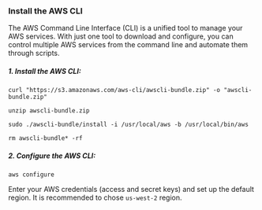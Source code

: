 ### Install the AWS CLI

The AWS Command Line Interface (CLI) is a unified tool to manage your AWS services. With just one tool to download and configure, you can control multiple AWS services from the command line and automate them through scripts.

##### 1. Install the AWS CLI:
```exec
curl "https://s3.amazonaws.com/aws-cli/awscli-bundle.zip" -o "awscli-bundle.zip"
  
unzip awscli-bundle.zip
  
sudo ./awscli-bundle/install -i /usr/local/aws -b /usr/local/bin/aws
  
rm awscli-bundle* -rf
```

##### 2. Configure the AWS CLI:
```
aws configure
```
Enter your AWS credentials (access and secret keys) and set up the default region. It is recommended to chose `us-west-2` region.
